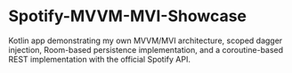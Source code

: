 # Spotify-MVVM-MVI-Showcase


Kotlin app demonstrating my own MVVM/MVI architecture, scoped dagger injection, Room-based persistence implementation, and a coroutine-based REST implementation with the official Spotify API.
